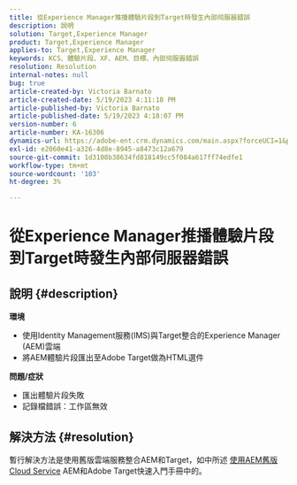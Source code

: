 ```yaml
---
title: 從Experience Manager推播體驗片段到Target時發生內部伺服器錯誤
description: 說明
solution: Target,Experience Manager
product: Target,Experience Manager
applies-to: Target,Experience Manager
keywords: KCS、體驗片段、XF、AEM、目標、內部伺服器錯誤
resolution: Resolution
internal-notes: null
bug: true
article-created-by: Victoria Barnato
article-created-date: 5/19/2023 4:11:18 PM
article-published-by: Victoria Barnato
article-published-date: 5/19/2023 4:18:07 PM
version-number: 6
article-number: KA-16306
dynamics-url: https://adobe-ent.crm.dynamics.com/main.aspx?forceUCI=1&pagetype=entityrecord&etn=knowledgearticle&id=dc6cf9c4-5ff6-ed11-8848-6045bd0065b6
exl-id: e2060e41-a326-4d8e-8945-a8473c12a679
source-git-commit: 1d3108b38634fd818149cc5f084a617ff74edfe1
workflow-type: tm+mt
source-wordcount: '103'
ht-degree: 3%

---
```


# 從Experience Manager推播體驗片段到Target時發生內部伺服器錯誤

## 說明 {#description}

<b>環境</b>
- 使用Identity Management服務(IMS)與Target整合的Experience Manager (AEM)雲端
- 將AEM體驗片段匯出至Adobe Target做為HTML選件

<b>問題/症狀</b>
- 匯出體驗片段失敗
- 記錄檔錯誤：工作區無效



## 解決方法 {#resolution}


暫行解決方法是使用舊版雲端服務整合AEM和Target，如中所述 [使用AEM舊版Cloud Service](https://experienceleague.adobe.com/docs/experience-manager-learn/aem-target-tutorial/aem-target-implementation/using-aem-cloud-services.html) AEM和Adobe Target快速入門手冊中的。
